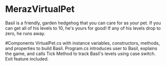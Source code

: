 # MerazVirtualPet
Basil is a friendly, garden hedgehog that you can care for as your pet.
If you can get all of his levels to 10, he's yours for good!
If any of his levels drop to zero, he runs away.

#Components
VirtualPet.cs with instance variables, constructors, methods, and properties to build Basil.
Program.cs introduces user to Basil, explains the game, and calls Tick Method to track Basil's levels using case switch.
Exit feature included.
